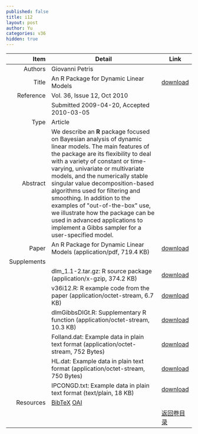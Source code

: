 ```yaml
---
published: false
title: i12
layout: post
author: Yu
categories: v36
hidden: true
---
```


| Item | Detail | Link |
|---:|---|---|
| Authors | Giovanni Petris| |
| Title |An R Package for Dynamic Linear Models | [download](http://www.jstatsoft.org/v36/i12/paper) |
| Reference |Vol. 36, Issue 12, Oct 2010 | |
| | Submitted 2009-04-20, Accepted 2010-03-05| | 
| Type | Article| |
| Abstract | We describe an <b>R</b> package focused on Bayesian analysis of dynamic linear models. The main features of the package are its flexibility to deal with a variety of constant or time-varying, univariate or multivariate models, and the numerically stable singular value decomposition-based algorithms used for filtering and smoothing. In addition to the examples of "out-of-the-box" use, we illustrate how the package can be used in advanced applications to implement a Gibbs sampler for a user-specified model.| |
| Paper | An R Package for Dynamic Linear Models  (application/pdf, 719.4 KB)| [download](http://www.jstatsoft.org/v36/i12/paper) |
| Supplements | | |
| |dlm_1.1-2.tar.gz: R source package  (application/x-gzip, 374.2 KB)|  [download](http://www.jstatsoft.org/v36/i12/supp/1) |
| |v36i12.R: R example code from the paper  (application/octet-stream, 6.7 KB)|  [download](http://www.jstatsoft.org/v36/i12/supp/2) |
| |dlmGibbsDIGt.R: Supplementary R function  (application/octet-stream, 10.3 KB)|  [download](http://www.jstatsoft.org/v36/i12/supp/3) |
| |Folland.dat: Example data in plain text format  (application/octet-stream, 752 Bytes)|  [download](http://www.jstatsoft.org/v36/i12/supp/4) |
| |HL.dat: Example data in plain text format  (application/octet-stream, 750 Bytes)|  [download](http://www.jstatsoft.org/v36/i12/supp/5) |
| |IPCONGD.txt: Example data in plain text format  (text/plain, 18 KB)|  [download](http://www.jstatsoft.org/v36/i12/supp/6) |
| Resources | [BibTeX](http://www.jstatsoft.org/v36/i12/bibtex) [OAI](http://www.jstatsoft.org/oai?verb=GetRecord&identifier=oai.jstatsoft/v36/i12&prefix=oai_dc)| |
| |  | [返回卷目录]({{site.baseurl}}/volume/v36.html) |